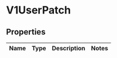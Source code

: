 # V1UserPatch

## Properties
Name | Type | Description | Notes
------------ | ------------- | ------------- | -------------
